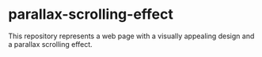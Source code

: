 # parallax-scrolling-effect
This repository represents a web page with a visually appealing design and a parallax scrolling effect.
